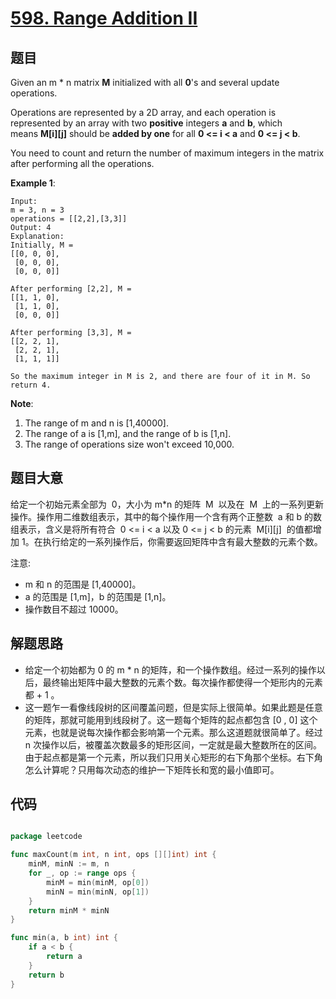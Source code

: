 # [598. Range Addition II](https://leetcode-cn.com/problems/range-addition-ii/)

## 题目

Given an m \* n matrix **M** initialized with all **0**'s and several update operations.

Operations are represented by a 2D array, and each operation is represented by an array with two **positive** integers **a** and **b**, which means **M[i][j]** should be **added by one** for all **0 <= i < a** and **0 <= j < b**.

You need to count and return the number of maximum integers in the matrix after performing all the operations.

**Example 1**:

```
Input:
m = 3, n = 3
operations = [[2,2],[3,3]]
Output: 4
Explanation:
Initially, M =
[[0, 0, 0],
 [0, 0, 0],
 [0, 0, 0]]

After performing [2,2], M =
[[1, 1, 0],
 [1, 1, 0],
 [0, 0, 0]]

After performing [3,3], M =
[[2, 2, 1],
 [2, 2, 1],
 [1, 1, 1]]

So the maximum integer in M is 2, and there are four of it in M. So return 4.
```

**Note**:

1. The range of m and n is [1,40000].
2. The range of a is [1,m], and the range of b is [1,n].
3. The range of operations size won't exceed 10,000.

## 题目大意

给定一个初始元素全部为  0，大小为 m\*n 的矩阵  M  以及在  M  上的一系列更新操作。操作用二维数组表示，其中的每个操作用一个含有两个正整数  a 和 b 的数组表示，含义是将所有符合  0 <= i < a 以及 0 <= j < b 的元素  M[i][j]  的值都增加 1。在执行给定的一系列操作后，你需要返回矩阵中含有最大整数的元素个数。

注意:

- m 和 n 的范围是 [1,40000]。
- a 的范围是 [1,m]，b 的范围是 [1,n]。
- 操作数目不超过 10000。

## 解题思路

- 给定一个初始都为 0 的 m \* n 的矩阵，和一个操作数组。经过一系列的操作以后，最终输出矩阵中最大整数的元素个数。每次操作都使得一个矩形内的元素都 + 1 。
- 这一题乍一看像线段树的区间覆盖问题，但是实际上很简单。如果此题是任意的矩阵，那就可能用到线段树了。这一题每个矩阵的起点都包含 [0 , 0] 这个元素，也就是说每次操作都会影响第一个元素。那么这道题就很简单了。经过 n 次操作以后，被覆盖次数最多的矩形区间，一定就是最大整数所在的区间。由于起点都是第一个元素，所以我们只用关心矩形的右下角那个坐标。右下角怎么计算呢？只用每次动态的维护一下矩阵长和宽的最小值即可。

## 代码

```go

package leetcode

func maxCount(m int, n int, ops [][]int) int {
	minM, minN := m, n
	for _, op := range ops {
		minM = min(minM, op[0])
		minN = min(minN, op[1])
	}
	return minM * minN
}

func min(a, b int) int {
	if a < b {
		return a
	}
	return b
}

```
